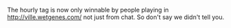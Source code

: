 The hourly tag is now only winnable by people playing in http://ville.wetgenes.com/ not just from chat. So don't say we didn't tell you.